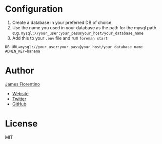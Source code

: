 Configuration
=============

1. Create a database in your preferred DB of choice.
2. Use the name you used in your database as the path for the mysql path. e.g. `mysql://your_user:your_pass@your_host/your_database_name`
3. Add this to your `.env` file and run `foreman start`

```
DB_URL=mysql://your_user:your_pass@your_host/your_database_name
ADMIN_KEY=banana
```

Author
======

[James Florentino](jamesflorentino@gmail.com)

- [Website](http://blog.jamesflorentino.com)
- [Twitter](https://twitter.com/jamesflorentino)
- [GitHub](https://github.com/jamesflorentino)

License
=======

MIT
